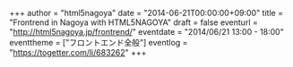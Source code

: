 +++
author = "html5nagoya"
date = "2014-06-21T00:00:00+09:00"
title = "Frontrend in Nagoya with HTML5NAGOYA"
draft = false
eventurl = "http://html5nagoya.jp/frontrend/"
eventdate = "2014/06/21 13:00 - 18:00"
eventtheme = ["フロントエンド全般"]
eventlog = "https://togetter.com/li/683262"
+++
